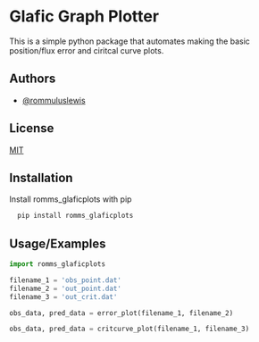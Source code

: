 
# Glafic Graph Plotter

This is a simple python package that automates making the basic position/flux error and ciritcal curve plots. 


## Authors

- [@rommuluslewis](https://github.com/romms921)


## License

[MIT](https://choosealicense.com/licenses/mit/)


## Installation

Install romms_glaficplots with pip

```bash
  pip install romms_glaficplots
```
    
## Usage/Examples

```python
import romms_glaficplots

filename_1 = 'obs_point.dat'
filename_2 = 'out_point.dat'
filename_3 = 'out_crit.dat'

obs_data, pred_data = error_plot(filename_1, filename_2)

obs_data, pred_data = critcurve_plot(filename_1, filename_3)
```

